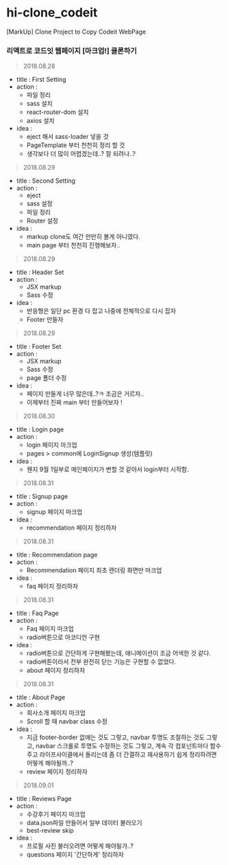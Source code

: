 # hi-clone_codeit
[MarkUp] Clone Project to Copy Codeit WebPage

### 리액트로 코드잇 웹페이지 [마크업!] 클론하기

> 2018.08.28
  - title : First Setting
  - action : 
    - 파일 정리
    - sass 설치
    - react-router-dom 설치
    - axios 설치
  - idea : 
    - eject 해서 sass-loader 넣을 것
    - PageTemplate 부터 천천히 정리 할 것
    - 생각보다 더 많이 어렵겠는데..? 잘 되려나..?

> 2018.08.29
  - title : Second Setting
  - action : 
    - eject
    - sass 설정
    - 파일 정리
    - Router 설정
  - idea : 
    - markup clone도 여간 만만히 볼게 아니였다.
    - main page 부터 천천히 진행해보자..

> 2018.08.29
  - title : Header Set
  - action : 
    - JSX markup
    - Sass 수정
  - idea : 
    - 반응형은 일단 pc 환경 다 잡고 나중에 전체적으로 다시 잡자
    - Footer 만들자

> 2018.08.29
  - title : Footer Set
  - action : 
    - JSX markup
    - Sass 수정
    - page 폴더 수정
  - idea : 
    - 페이지 만들게 너무 많은데..?ㅋ 조금은 거르자..
    - 이제부터 진짜 main 부터 만들어보자 !

> 2018.08.30
  - title : Login page
  - action : 
    - login 페이지 마크업
    - pages > common에 LoginSignup 생성(템플릿)
  - idea : 
    - 웬지 9월 1일부로 메인페이지가 변할 것 같아서 login부터 시작함.

> 2018.08.31
  - title : Signup page
  - action : 
    - signup 페이지 마크업
  - idea : 
    - recommendation 페이지 정리하자

> 2018.08.31
  - title : Recommendation page
  - action : 
    - Recommendation 페이지 최초 렌더링 화면만 마크업
  - idea : 
    - faq 페이지 정리하자

> 2018.08.31
  - title : Faq Page
  - action : 
    - Faq 페이지 마크업
    - radio버튼으로 아코디언 구현
  - idea : 
    - radio버튼으로 간단하게 구현해봤는데, 애니메이션이 조금 어색한 것 같다.
    - radio버튼이라서 전부 완전히 닫는 기능은 구현할 수 없었다.
    - about 페이지 정리하자

> 2018.08.31
  - title : About Page
  - action : 
    - 회사소개 페이지 마크업
    - Scroll 할 때 navbar class 수정
  - idea : 
    - 지금 footer-border 없애는 것도 그렇고,
      navbar 투명도 조절하는 것도 그렇고,
      navbar 스크롤로 투명도 수정하는 것도 그렇고,
      계속 각 컴포넌트마다 함수 주고 라이프사이클에서 돌리는데
      좀 더 간결하고 재사용하기 쉽게 정리하려면 어떻게 해야될까..?
    - review 페이지 정리하자

> 2018.09.01
  - title : Reviews Page
  - action : 
    - 수강후기 페이지 마크업
    - data.json파일 만들어서 일부 데이터 불러오기
    - best-review skip
  - idea : 
    - 프로필 사진 불러오려면 어떻게 해야될가..?
    - questions 페이지 '간단하게' 정리하자